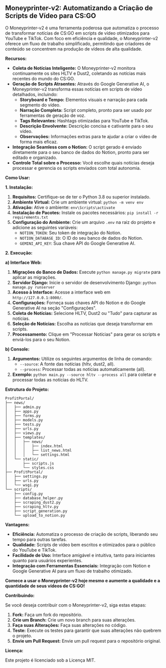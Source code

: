 ## Moneyprinter-v2: Automatizando a Criação de Scripts de Vídeo para CS:GO

O Moneyprinter-v2 é uma ferramenta poderosa que automatiza o processo de transformar notícias de CS:GO em scripts de vídeo otimizados para YouTube e TikTok. Com foco em eficiência e qualidade, o Moneyprinter-v2 oferece um fluxo de trabalho simplificado, permitindo que criadores de conteúdo se concentrem na produção de vídeos de alta qualidade.

**Recursos:**

* **Coleta de Notícias Inteligente:** O Moneyprinter-v2 monitora continuamente os sites HLTV e Dust2, coletando as notícias mais recentes do mundo do CS:GO.
* **Geração de Scripts Atraentes:** Através do Google Generative AI, o Moneyprinter-v2 transforma essas notícias em scripts de vídeo detalhados, incluindo:
    * **Storyboard e Tempo:** Elementos visuais e narração para cada segmento do vídeo.
    * **Narração Completa:** Script completo, pronto para ser usado por ferramentas de geração de voz.
    * **Tags Relevantes:** Hashtags otimizadas para YouTube e TikTok.
    * **Descrição Envolvente:** Descrição concisa e cativante para o seu vídeo.
    * **Observações:** Informações extras para te ajudar a criar o vídeo de forma mais eficaz.
* **Integração Seamless com o Notion:** O script gerado é enviado diretamente para o seu banco de dados do Notion, pronto para ser editado e organizado. 
* **Controle Total sobre o Processo:** Você escolhe quais notícias deseja processar e gerencia os scripts enviados com total autonomia.

**Como Usar:**

**1. Instalação:**

1. **Requisitos:** Certifique-se de ter o Python 3.8 ou superior instalado.
2. **Ambiente Virtual:** Crie um ambiente virtual: `python -m venv env`
3. **Ativação:** Ative o ambiente: `env\Scripts\activate`
4. **Instalação de Pacotes:** Instale os pacotes necessários: `pip install -r requirements.txt`
5. **Configuração do Ambiente:** Crie um arquivo `.env` na raiz do projeto e adicione as seguintes variáveis:
    * `NOTION_TOKEN`: Seu token de integração do Notion.
    * `NOTION_DATABASE_ID`: O ID do seu banco de dados do Notion.
    * `GEMINI_API_KEY`: Sua chave API do Google Generative AI.

**2. Execução:**

**a) Interface Web:**

1. **Migrações do Banco de Dados:** Execute `python manage.py migrate` para aplicar as migrações.
2. **Servidor Django:** Inicie o servidor de desenvolvimento Django: `python manage.py runserver`
3. **Acesso à Interface:** Acesse a interface web em `http://127.0.0.1:8000/`.
4. **Configurações:** Forneça suas chaves API do Notion e do Google Generative AI na seção "Configurações".
5. **Coleta de Notícias:** Selecione HLTV, Dust2 ou "Tudo" para capturar as notícias.
6. **Seleção de Notícias:** Escolha as notícias que deseja transformar em scripts.
7. **Processamento:** Clique em "Processar Notícias" para gerar os scripts e enviá-los para o seu Notion.

**b) Console:**

1. **Argumentos:** Utilize os seguintes argumentos de linha de comando:
    * `--source`: A fonte das notícias (hltv, dust2, all).
    * `--process`: Processar todas as notícias automaticamente (all).
2. **Exemplo:** `python main.py --source hltv --process all` para coletar e processar todas as notícias do HLTV.

**Estrutura do Projeto:**

```
ProfitPortal/
├── news/
│   ├── admin.py
│   ├── apps.py
│   ├── forms.py
│   ├── models.py
│   ├── tests.py
│   ├── urls.py
│   ├── views.py
│   ├── templates/
│   │   ├── news/
│   │   │   ├── index.html
│   │   │   ├── list_news.html
│   │   │   └── settings.html
│   └── static/
│       ├── scripts.js
│       └── styles.css
├── ProfitPortal/
│   ├── settings.py
│   ├── urls.py
│   └── wsgi.py
└── scripts/
    ├── config.py
    ├── database_helper.py
    ├── scraping_dust2.py
    ├── scraping_hltv.py
    ├── script_generation.py
    └── upload_to_notion.py
```

**Vantagens:**

* **Eficiência:** Automatiza o processo de criação de scripts, liberando seu tempo para outras tarefas.
* **Qualidade:** Scripts de vídeo bem escritos e otimizados para o público do YouTube e TikTok.
* **Facilidade de Uso:** Interface amigável e intuitiva, tanto para iniciantes quanto para usuários experientes.
* **Integração com Ferramentas Essenciais:** Integração com Notion e Google Generative AI para um fluxo de trabalho otimizado.

**Comece a usar o Moneyprinter-v2 hoje mesmo e aumente a qualidade e a quantidade de seus vídeos de CS:GO!**

**Contribuindo:**

Se você deseja contribuir com o Moneyprinter-v2, siga estas etapas:

1. **Fork:** Faça um fork do repositório.
2. **Crie um Branch:** Crie um novo branch para suas alterações.
3. **Faça suas Alterações:** Faça suas alterações no código.
4. **Teste:** Execute os testes para garantir que suas alterações não quebrem o projeto.
5. **Envie um Pull Request:** Envie um pull request para o repositório original.

**Licença:**

Este projeto é licenciado sob a Licença MIT.



